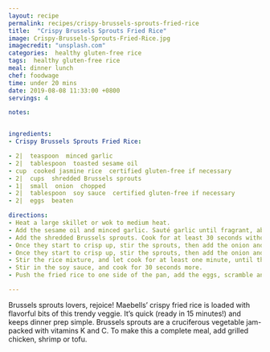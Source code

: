 ```yaml
---
layout: recipe
permalink: recipes/crispy-brussels-sprouts-fried-rice
title:  "Crispy Brussels Sprouts Fried Rice"
image: Crispy-Brussels-Sprouts-Fried-Rice.jpg
imagecredit: "unsplash.com"
categories:  healthy gluten-free rice
tags:  healthy gluten-free rice
meal: dinner lunch
chef: foodwage
time: under 20 mins
date: 2019-08-08 11:33:00 +0800
servings: 4

notes:


ingredients:
- Crispy Brussels Sprouts Fried Rice:

- 2|  teaspoon  minced garlic
- 2|  tablespoon  toasted sesame oil
- cup  cooked jasmine rice  certified gluten-free if necessary
- 2|  cups  shredded Brussels sprouts
- 1|  small  onion  chopped
- 2|  tablespoon  soy sauce  certified gluten-free if necessary
- 2|  eggs  beaten

directions:
- Heat a large skillet or wok to medium heat.
- Add the sesame oil and minced garlic. Sauté garlic until fragrant, about 20–30 seconds.
- Add the shredded Brussels sprouts. Cook for at least 30 seconds without stirring, until they start to brown slightly.
- Once they start to crisp up, stir the sprouts, then add the onion and cooked rice. Let sit for 30 seconds before stirring.
- Once they start to crisp up, stir the sprouts, then add the onion and cooked rice. Let sit for 30 seconds before stirring.
- Stir the rice mixture, and let cook for at least one minute, until the onion is tender.
- Stir in the soy sauce, and cook for 30 seconds more.
- Push the fried rice to one side of the pan, add the eggs, scramble and stir into rice mixture.

---
```


Brussels sprouts lovers, rejoice! Maebells’ crispy fried rice is loaded with flavorful bits of this trendy veggie. It’s quick (ready in 15 minutes!) and keeps dinner prep simple. Brussels sprouts are a cruciferous vegetable jam-packed with vitamins K and C. To make this a complete meal, add grilled chicken, shrimp or tofu.